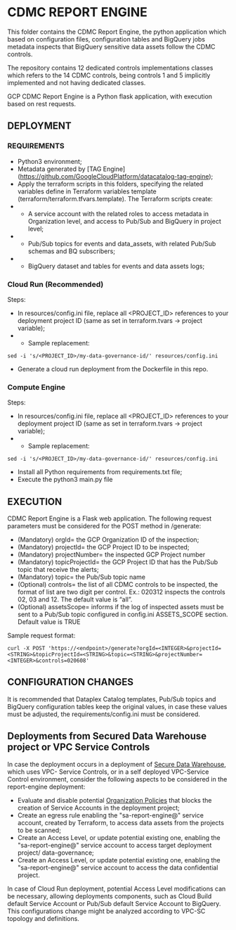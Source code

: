 # CDMC REPORT ENGINE

This folder contains the CDMC Report Engine, the python application which based on configuration files, configuration tables and BigQuery jobs metadata inspects that BigQuery sensitive data assets follow the CDMC controls.

The repository contains 12 dedicated controls implementations classes which refers to the 14 CDMC controls, being controls 1 and 5 implicitly implemented and not having dedicated classes.

GCP CDMC Report Engine is a Python flask application, with execution based on rest requests.


## DEPLOYMENT

### REQUIREMENTS

- Python3 environment;
- Metadata generated by [TAG Engine] (https://github.com/GoogleCloudPlatform/datacatalog-tag-engine);
- Apply the terraform scripts in this folders, specifying the related variables define in Terraform variables template (terraform/terraform.tfvars.template). The Terraform scripts create:
- - A service account with the related roles to access metadata in Organization level, and access to Pub/Sub and BigQuery in project level;
- - Pub/Sub topics for events and data_assets, with related Pub/Sub schemas and BQ subscribers;
- - BigQuery dataset and tables for events and data assets logs;


### Cloud Run (Recommended)

Steps:
- In resources/config.ini file, replace all <PROJECT_ID> references to your deployment project ID (same as set in terraform.tvars -> project variable);
- - Sample replacement: 

```
sed -i 's/<PROJECT_ID>/my-data-governance-id/' resources/config.ini 
```

- Generate a cloud run deployment from the Dockerfile in this repo.


### Compute Engine

Steps:

- In resources/config.ini file, replace all <PROJECT_ID> references to your deployment project ID (same as set in terraform.tvars -> project variable);
- - Sample replacement: 

```
sed -i 's/<PROJECT_ID>/my-data-governance-id/' resources/config.ini 
```
- Install all Python requirements from requirements.txt file;
- Execute the python3 main.py file


## EXECUTION

CDMC Report Engine is a Flask web application. The following request parameters must be considered for the POST method in /generate:

- (Mandatory) orgId=<INTEGER> the GCP Organization ID of the inspection;
- (Mandatory) projectId=<STRING> the GCP Project ID to be inspected;
- (Mandatory) projectNumber= <INTEGER> the inspected GCP Project number
- (Mandatory) topicProjectId=<STRING> the GCP Project ID that has the Pub/Sub topic that receive the alerts;
- (Mandatory) topic=<STRING> the Pub/Sub topic name
- (Optional) controls= <String> the list of all CDMC controls to be inspected, the format of list are two digit per control. Ex.: 020312 inspects the controls 02, 03 and 12. The default value is “all”.
- (Optional) assetsScope=<BOOLEAN> informs if the log of inspected assets must be sent to a Pub/Sub topic configured in config.ini ASSETS_SCOPE section. Default value is TRUE

Sample request format:
```
curl -X POST 'https://<endpoint>/generate?orgId=<INTEGER>&projectId=<STRING>&topicProjectId=<STRING>&topic=<STRING>&projectNumber=<INTEGER>&controls=020608'
```


## CONFIGURATION CHANGES

It is recommended that Dataplex Catalog templates, Pub/Sub topics and BigQuery configuration tables keep the original values, in case these values must be adjusted, the requirements/config.ini must be considered.

  
## Deployments from Secured Data Warehouse project or VPC Service Controls

In case the deployment occurs in a deployment of [Secure Data Warehouse](https://cloud.google.com/architecture/confidential-data-warehouse-blueprint), which uses VPC- Service Controls, or in a self deployed VPC-Service Control environment, consider the following aspects to be considered in the report-engine deployment:

- Evaluate and disable potential [Organization Policies](https://cloud.google.com/resource-manager/docs/organization-policy/restricting-service-accounts) that blocks the creation of Service Accounts in the deployment project;
- Create an egress rule enabling the "sa-report-engine@" service account, created by Terraform, to access data assets from the projects to be scanned;
- Create an Access Level, or update potential existing one, enabling the "sa-report-engine@" service account to access target deployment project/ data-governance;
- Create an Access Level, or update potential existing one, enabling the "sa-report-engine@" service account to access the data confidential project.

In case of Cloud Run deployment, potential Access Level modifications can be necessary, allowing deployments components, such as Cloud Build default Service Account or Pub/Sub default Service Account to BigQuery. This configurations change might be analyzed according to VPC-SC topology and definitions.


  
